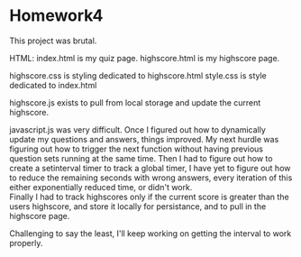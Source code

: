 # Homework4
This project was brutal. 

HTML:
index.html is my quiz page.
highscore.html is my highscore page.

highscore.css is styling dedicated to highscore.html
style.css is style dedicated to index.html

highscore.js exists to pull from local storage and update the current highscore.

javascript.js was very difficult. Once I figured out how to dynamically update my questions and answers, things improved. 
My next hurdle was figuring out how to trigger the next function without having previous question sets running at the same time.
Then I had to figure out how to create a setinterval timer to track a global timer, I have yet to figure out how to reduce the remaining seconds with wrong answers, every iteration of this either exponentially reduced time, or didn't work.  
Finally I had to track highscores only if the current score is greater than the users highscore, and store it locally for persistance, and to pull in the highscore page.

Challenging to say the least, I'll keep working on getting the interval to work properly.
